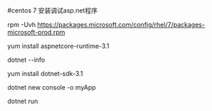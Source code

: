 #centos 7 安装调试asp.net程序


rpm -Uvh https://packages.microsoft.com/config/rhel/7/packages-microsoft-prod.rpm

yum install aspnetcore-runtime-3.1

dotnet --info

yum  install dotnet-sdk-3.1


dotnet new console -o myApp

dotnet run